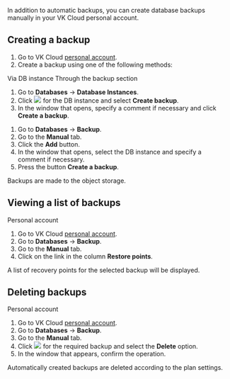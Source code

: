In addition to automatic backups, you can create database backups manually in your VK Cloud personal account.

## Creating a backup

1. Go to VK Cloud [personal account](https://msk.cloud.vk.com/app/en).
1. Create a backup using one of the following methods:

<tabs>
<tablist>
<tab>Via DB instance</tab>
<tab>Through the backup section</tab>
</tablist>
<tabpanel>

1. Go to **Databases** → **Database Instances**.
1. Click ![ ](/en/assets/more-icon.svg "inline") for the DB instance and select **Create backup**.
1. In the window that opens, specify a comment if necessary and click **Create a backup**.

</tabpanel>
<tabpanel>

1. Go to **Databases** → **Backup**.
1. Go to the **Manual** tab.
1. Click the **Add** button.
1. In the window that opens, select the DB instance and specify a comment if necessary.
1. Press the button **Create a backup**.

</tabpanel>
</tabs>

<info>

Backups are made to the object storage.

</info>

## Viewing a list of backups

<tabs>
<tablist>
<tab>Personal account</tab>
</tablist>
<tabpanel>

1. Go to VK Cloud [personal account](https://msk.cloud.vk.com/app/en).
1. Go to **Databases** → **Backup**.
1. Go to the **Manual** tab.
1. Click on the link in the column **Restore points**.

A list of recovery points for the selected backup will be displayed.

</tabpanel>
</tabs>

## Deleting backups

<tabs>
<tablist>
<tab>Personal account</tab>
</tablist>
<tabpanel>

1. Go to VK Cloud [personal account](https://msk.cloud.vk.com/app/en).
1. Go to **Databases** → **Backup**.
1. Go to the **Manual** tab.
1. Click ![ ](/en/assets/more-icon.svg "inline") for the required backup and select the **Delete** option.
1. In the window that appears, confirm the operation.

</tabpanel>
</tabs>

<info>

Automatically created backups are deleted according to the plan settings.

</info>
